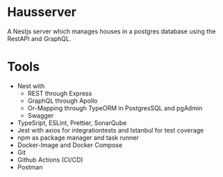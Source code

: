 # Hausserver

A Nestjs server which manages houses in a postgres database using the RestAPI and GraphQL.

# Tools
- Nest with
    - REST through Express
    - GraphQL through Apollo
    - Or-Mapping through TypeORM in PostgresSQL and pgAdmin
    - Swagger
- TypeSript, ESLint, Prettier, SonarQube
- Jest with axios for integrationtests and Istanbul for test coverage
- npm as package manager and task runner
- Docker-Image and Docker Compose
- Git
- Github Actions (CI/CD)
- Postman
